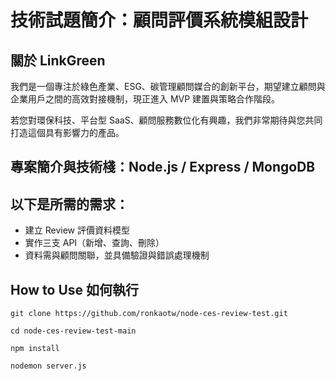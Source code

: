 # 技術試題簡介：顧問評價系統模組設計

## 關於 LinkGreen

我們是一個專注於綠色產業、ESG、碳管理顧問媒合的創新平台，期望建立顧問與企業用戶之間的高效對接機制，現正進入 MVP 建置與策略合作階段。

若您對環保科技、平台型 SaaS、顧問服務數位化有興趣，我們非常期待與您共同打造這個具有影響力的產品。

## 專案簡介與技術棧：Node.js / Express / MongoDB

## 以下是所需的需求：

- 建立 Review 評價資料模型
- 實作三支 API（新增、查詢、刪除）
- 資料需與顧問關聯，並具備驗證與錯誤處理機制

## How to Use 如何執行

```
git clone https://github.com/ronkaotw/node-ces-review-test.git
```

```
cd node-ces-review-test-main
```

```
npm install
```

```
nodemon server.js
```
